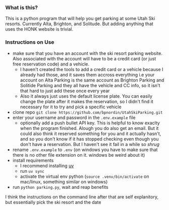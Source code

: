 ### What is this?
This is a python program that will help you get parking at some Utah Ski resorts. Currently Alta, Brighton, and Solitude. But adding
anything that uses the HONK website is trivial.
### Instructions on Use
- make sure that you have an account with the ski resort parking website. Also associated with the account will have to be a credit card (or just free reservation code) and a vehicle.
    - I haven't created the tools to add a credit card or a vehicle because I already had those, and it saves them accross everything i.e your account on Alta Parking
is the same account as Brighton Parking and Solitide Parking and they all have the vehicle and CC info, so it isn't that hard to just add these once every year
    - Also it always just uses the default license plate. You can easily change the plate after it makes the reservation, so I didn't find it necessary for it to try and pick a specific vehicle
- clone repo ```git clone https://github.com/bpnordin/UtahSkiParking.git```
- enter your username and password in the ```.env.example``` file
    - optionally add a push bullet API key. This is helpful to know exaclty when the program finished. Alough you do also get an email. But it could also think it reserved something for you and it actually hasn't, and so you don't know if it has stopped checking even though you don't have a reservation. But I haven't see it fail in a while so *shrug*
- rename ```.env.example``` to ```.env``` (on windows you have to make sure that there is no other file extension on it. windows be weird about it)
- install requirements
    - I recommend installing [uv](https://github.com/astral-sh/uv)
    - run ```uv sync```
    - activate the virtual env python (```source .venv/bin/activate``` on mac/linux, something similar on windows)
- run ```python parking.py```, wait and reap benefits

I think the instructions on the command line after that are self explanitory, but essentially pick the ski resort and the date




